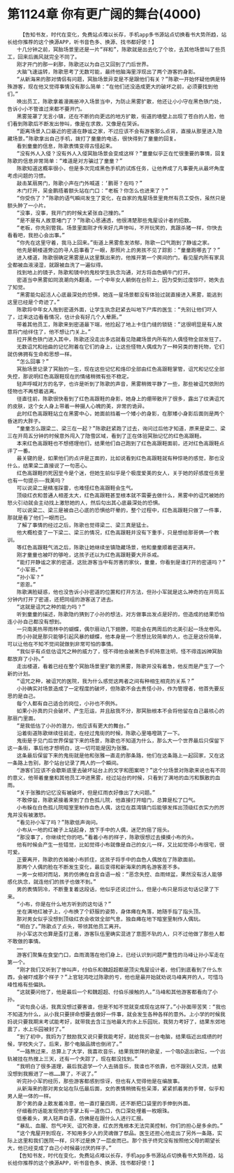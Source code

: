 # 第1124章 你有更广阔的舞台(4000)
        【告知书友，时代在变化，免费站点难以长存，手机app多书源站点切换看书大势所趋，站长给你推荐的这个换源APP，听书音色多、换源、找书都好使！】
       十几分钟之前，冥胎场景里还是一片“祥和”，陈歌就是出去化了个妆，去其他场景叫了些员工，回来后画风就完全不同了。
       刚才开门的那一刹那，陈歌还以为自己又回到了门后世界。
       大脑飞速运转，陈歌思考了无数可能，最终他脑海里浮现出了两个游客的身影。
       “从新海来的那对情侣有问题，冥胎场景异变是不是跟他们有关？”陈歌一开始怀疑他俩是特殊游客，现在他又觉得事情没有那么简单：“在他们还没造成更大的破坏之前，必须要找到他们。”
       唤出员工，陈歌拿着漫画册冲入场景当中，为防止黑雾扩散，他还让小小守在黑色铁门处，告诉小小不管谁过来都不要开门。
       黑雾笼罩了无言小镇，还在不断的向更远的地方扩散，街道的墙壁上出现了苍白的人脸，他们看到陈歌后不断发出惨叫，像是在求救，又像是在哭诉。
       “距离场景入口最近的密道在静谧之家，不过应该不会有游客那么点背，直接从那里进入隐藏场景。”陈歌拿出自己手机，拨打了童童的电话，很快得到了童童的回复。
       看到童童的信息，陈歌表情变得古怪起来。
       “没有外人入侵？没有外人入侵冥胎场景会变成这样？”童童似乎正在忙很重要的事情，回复陈歌的信息非常简单：“难道是对方骗过了童童？”
       陈歌知道这概率很小，但是多次完成黑色手机的试炼任务，让他养成了凡事要先从最坏角度考虑问题的习惯。
       敲击某扇房门，陈歌小声在门外喊道：‘鹏哥？在吗？”
       木门打开，吴金鹏捂着额头站在门口：“老板？你怎么也进来了？”
       “你受伤了？”陈歌的语气瞬间发生了变化，在自家的鬼屋场景里竟然有员工受伤，虽然只是额头肿了一小片。
       “没事，没事，我开门的时候太紧张自己撞的。”
       “是不是有人故意堵门了？”陈歌心思通透，他很清楚那些鬼屋设计者的招数。
       “老板，你先别管我。场景里面刚才传来好几声惨叫，不开玩笑的，真跟杀猪一样，你快去看看吧，我担心会出事。”
       “你先在这里守着，我马上回来。”街道上黑雾愈发浓郁，陈歌一口气跑到了静谧之家。
       他先是朝楼道旁边的寻人启事看了一眼，那照片上的男孩不见了踪影：“童童跑哪去了？”
       进入楼道，陈歌很确定黑雾是从这里飘出来的，他推开第一个房间的门，看见屋内所有家具全都被血液浸湿，就跟被血洗了一遍似得。
       找到地上的镜子，陈歌和镜中的鬼校学生执念沟通，对方将血色蜗牛门打开。
       密道当中黑雾如同浪潮向外翻涌，一个中年女人躺倒在台阶上，因为受到过度惊吓，她失去了知觉。
       “黑雾能勾起活人心底最深处的恐惧，她连一星场景都没有体验过就直接进入黑雾，能逃到这里已经是个奇迹了。”
       陈歌将中年女人拖到密道外面，让学生执念赶紧去叫地下尸库的医生：“先别让他们吓人了，过来这边看看情况，估计会有好几个人晕厥。”
       带着其他员工，陈歌来到密道最下端，他捡起了地上卡住门缝的锁链：“这很明显是有人故意将门给绊住了，他不想让门关上。”
       拉开黑色铁门进入其中，陈歌还没走出多远就看见隐藏场景内所有的人偶怪物全部发狂了。
       无数诅咒和扭曲的记忆附着在它们的身上，让这些怪物人偶成为了一种另类的寄托物，它们就仿佛拥有生命和思想一样。
       “怎么回事？”
       冥胎场景记录了冥胎的一生，现在这些记忆和烙印全部由红色高跟鞋掌管，诅咒和记忆全部失控，那说明红色高跟鞋现在的情绪稍微有些不稳定。
       轻声呼喊对方的名字，也许是听到了陈歌的声音，黑雾稍微平静了一些，那些被诅咒依附的怪物也不再想着逃离。
       径直往前，陈歌很快看到了红色高跟鞋的身影，她身上的绷带散开了很多，露出了纹满诅咒的皮肤，这个女人身上带着一种摄人心魄的美，非常的诡异。
       此时红色高跟鞋站立在黑雾中心，她面前挡着一个矮小的身影，在那矮小身影后面则是两个昏迷的大胖子。
       “童童怎么跟梁二、梁三在一起？”陈歌赶紧跑了过去，询问过后他才知道，原来是梁二、梁三在开局五分钟的时候意外闯入了隐雪区域，看到了正在体验冥胎记忆的红色高跟鞋。
       本来红色高跟鞋也不想搭理他们，结果他们自己跑到了红色高跟鞋面前，还对红色高跟鞋点评了一番。
       最关键的是，如果他们的点评是正面的，比如说看到红色高跟鞋就有种惊艳的感觉，那也没什么，结果梁二直接说了一句恶心。
       红色高跟鞋的死因至今是个迷，但她生前似乎是个极度爱美的女人，关于她的好感度任务里也有一句提示——我美吗？
       可以说梁二是精准踩雷，也难怪红色高跟鞋会生气。
       顶级红衣和普通人相差太大，红色高跟鞋甚至根本就不需要去做什么，黑雾中的诅咒被她的怒火引动就会主动找上激怒她的人，然后勾出其心底最深处的恐惧。
       可以说梁二、梁三是被自己心底的恐惧给吓晕的，整个过程中，红色高跟鞋只做了一件事，那就是看了他们一眼而已。
       了解了事情的经过之后，陈歌也觉得梁二、梁三真是猛士。
       他大概检查了一下梁二、梁三的情况，红色高跟鞋并没有下重手，只是想给那哥俩一个教训。
       等红色高跟鞋气消之后，陈歌让她继续坐镇隐藏场景，他和童童顺着密道离开。
       刚才童童也被吓的够呛，这孩子还以为红色高跟鞋要大开杀戒。
       “能打开静谧之家的密道，这批游客当中有厉害的家伙，童童，你看到是谁打开的密道吗？”
       “小军哥。”
       “孙小军？”
       “恩恩。”
       陈歌满脸疑惑，他也没告诉小孙密道的位置和打开方法，但孙小军就是这么神奇的在开局五分钟内打开了密道，还把同组的游客送了进去。
       “这就是诅咒之种的能力吗？”
       听到童童的描述，陈歌隐约猜到了小孙的想法，对方做事出发点是好的，但造成的结果恐怕连小孙自己都没有想到。
       一只南美热带雨林中的蝴蝶，偶尔扇动几下翅膀，可能会在两周后的北美引起一场龙卷风。
       而小孙就是那只能够引起风暴的蝴蝶，他本身是一个思想比较简单的人，也正是这份简单，可以让他在不知不觉间就做到非常可怕的事情。
       “我似乎有点低估诅咒之种的威力了，怪不得他会被黑色手机特意注明，怪不得连凶神冥胎都放弃了小孙。”
       走出楼道，看着已经在整个冥胎场景里扩散的黑雾，陈歌并没有着急，他反而是产生了一个新的计划。
       “诅咒之种，被诅咒的医院，我为什么感觉这两者之间有种相生相克的关系？”
       小孙确实对场景造成了一定程度的破坏，但陈歌不会去责怪小孙，作为管理者，他首先要反思的是自己。
       每个人都有自己适合的岗位，小孙也不例外。
       如果小孙真的只会破坏、产生厄运，并且敌我不分，那冥胎根本不会将他留在自己最核心的那扇门里面。
       “是我低估了小孙的潜力，他应该有更大的舞台。”
       沿着街道陈歌继续往前走，在经过鬼街的时候，陈歌心里咯噔跳了一下。
       鬼街是于见门后世界保留下来的场景，陈歌也不知道为什么，那么大一个世界最后只保留下这一条街，事后他才想明白，这一切可能是因为张雅。
       这条最后保留下来的鬼街就是他和张雅一直走的那条路，他们在这条路上一起回家，又在这一条路上告别，那个站台记录了两人的一个瞬间。
       “游客们应该不会歇斯底里去破坏站台上的文字和图案吧？”这个分场景对陈歌来说也有不同的意义，他带着童童和其他员工冲进黑雾，经过站台的时候，只看到了满地的血污和飘散的血雨。
       “关于张雅的记忆没有被破坏，但是红雨衣好像出了大问题。”
       不敢停留，陈歌紧接着来到了白色孤儿院，他直接打开暗门，总算是松了口气。
       小布躲在白色孤儿院暗室里制作血色人偶，这位在荔湾镇门后能够发挥出顶级红衣实力的厉鬼并没有被激怒。
       “看见孙小军了吗？”陈歌低声询问。
       小布从一地的红被子上站起身，放下手中的人偶，迷茫的摇了摇头。
       “那没事了，你继续忙你的吧。”看着小布的样子，陈歌很想过去摸摸小布的头。
       他有时候会产生一些错觉，比如觉得小布就像是自己的女儿一样，又比如觉得小布很宅，很可爱。
       正要离开，陈歌的衣袖被小布抓住，这孩子将手中的血色人偶放在了陈歌面前。
       那两个人偶的脸在不断发生变化，最后变得和新海来的两名游客差不多。
       一男一女相对而站，男的仿佛在自言自语一般：“恶念失控、血雨倾盆，果然没有活人能够感化执念，就连他们的孩子也做不到。”
       男的表情阴冷，不断重复着这段话，他似乎还说过什么，但是小布只是将这句话记录了下来。
       “小布，你是在什么地方听到的这句话？”
       坐在满地红被子上，小布换了个舒服的姿势，身体瘫在角落，她随手指了指头顶。
       那对男女似乎没想到顶级红衣会收敛全部气息，独自瘫在地下暗室里制作人偶玩。
       “明白了。”陈歌点了点头，带领其他员工离开。
       孙小军这次也算是歪打正着，游客队伍里确实混进了意图不轨的人，只不过他做了那些人都不敢做的事情。
       ……
       游客们聚集在食堂门口，血雨滴落在他们身上，已经认识到问题严重性的马峰让孙小军走在第一个。
       “刚才我们又听到了惨叫声，付伯乐和魏超超都是顶尖鬼屋设计者，他们到底看到了什么东西，会被吓成那个样子？”上官轻鸿吃过陈歌的亏，他也是最开始就劝说马峰离开的人，可惜马峰性格有些偏执。
       “这就要问他了，他是最后一个和魏超超、付伯乐接触的人。”马峰和其他游客都看向了小孙。
       “说句良心话，我真没想过要害谁，但是不知不觉就变成现在这样了。”小孙面带苦笑：“我也不知道为什么，从小我只要拼命想要去做好一件事，就会发生各种各样的意外。上小学的时候我妈说只要我期末考试能考好，就带我去含江当地最大的水上乐园玩，我努力考好了，结果东郊地震了，水上乐园被封了。”
       “到了初中，我妈为了鼓励我又说只要我能考好，就给我买一台电脑，结果临近出成绩的时候，学校失火了。后来，那个电脑品牌也倒闭了。”
       “一路熬过来，总算上了大学，我喜欢音乐，结果我崇拜的歌星，一个吸D退出歌坛，一个出轨被挂在热搜上三天，还有一个失踪了，现在都没找到。”
       “我明白了很多道理，最后我退学一个人去搞音乐，我谁也不依靠，也不跟别人交流，结果没想到我搬进了一栋……算了，不说了。”
       听完孙小军的经历，那些游客都感到惊讶，但也有人觉得他是在编故事。
       从新海来的那对男女站在队伍最后面，女的表情稍微有些呆滞，紧紧抓着男的手臂，似乎和男人是一体的一样。
       那个男的身上散发着冷意，他一直打量四周，还不断把口袋里的手伸到外面。
       仔细看的话能发现他的手掌上有一道伤口，伤口深处埋着一枚眼珠。
       低垂着头，男人轻声自语，仿佛是在跟什么人进行汇报。
       “暴乱、血腥、怨气冲天、诅咒弥漫，红衣厉鬼根本无法完美控制，你们的担心是多余的。”
       “这个鬼屋开到现在，不知用多少人的灵魂做了祭品。医生还担心他走出了另外一条路，实际上这里和我们医院一样，只不过是换了一层皮而已。那个孩子终究没有按照他父母的期望长大，他已经变成了自己小时候最讨厌的样子。”
       【告知书友，时代在变化，免费站点难以长存，手机app多书源站点切换看书大势所趋，站长给你推荐的这个换源APP，听书音色多、换源、找书都好使！】